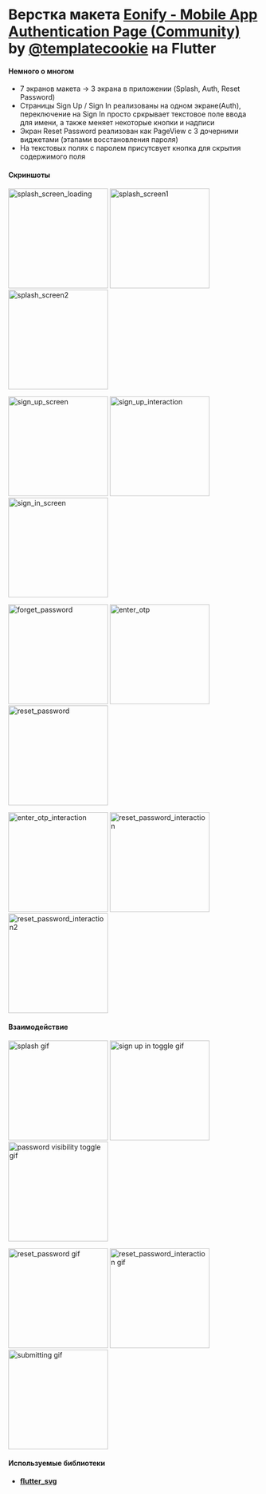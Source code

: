# Верстка макета [Eonify - Mobile App Authentication Page (Community)](https://www.figma.com/community/file/1163692789489036820) by [@templatecookie](https://www.figma.com/@templatecookie) на Flutter
#### Немного о многом

- 7 экранов макета -> 3 экрана в приложении (Splash, Auth, Reset Password)
- Страницы Sign Up / Sign In реализованы на одном экране(Auth), переключение на Sign In просто сркрывает текстовое поле ввода для имени, а также меняет некоторые кнопки и надписи
- Экран Reset Password реализован как PageView с 3 дочерними виджетами (этапами восстановления пароля)
- На текстовых полях с паролем присутсвует кнопка для скрытия содержимого поля

#### Скриншоты
<img src="/assets/screenshots/splash_screen_loading.jpg" alt="splash_screen_loading" width="200"/> <img src="/assets/screenshots/splash_screen1.jpg" alt="splash_screen1" width="200"/> <img src="/assets/screenshots/splash_screen2.jpg" alt="splash_screen2" width="200"/>

<img src="/assets/screenshots/sign_up_screen.jpg" alt="sign_up_screen" width="200"/> <img src="/assets/screenshots/sign_up_interaction.jpg" alt="sign_up_interaction" width="200"/> <img src="/assets/screenshots/sign_in_screen.jpg" alt="sign_in_screen" width="200"/>

<img src="/assets/screenshots/forget_password.jpg" alt="forget_password" width="200"/> <img src="/assets/screenshots/enter_otp.jpg" alt="enter_otp" width="200"/> <img src="/assets/screenshots/reset_password.jpg" alt="reset_password" width="200"/>

<img src="/assets/screenshots/enter_otp_interaction.jpg" alt="enter_otp_interaction" width="200"/> <img src="/assets/screenshots/reset_password_interaction.jpg" alt="reset_password_interaction" width="200"/> <img src="/assets/screenshots/reset_password_interaction2.jpg" alt="reset_password_interaction2" width="200"/>

#### Взаимодействие
<img src="/assets/screenshots/splash.gif" alt="splash gif" width="200"/> <img src="/assets/screenshots/sign_up_in_toggle.gif" alt="sign up in toggle gif" width="200"/> <img src="/assets/screenshots/password_visibility_toggle.gif" alt="password visibility toggle gif" width="200"/>

<img src="/assets/screenshots/reset_password.gif" alt="reset_password gif" width="200"/> <img src="/assets/screenshots/reset_password_interaction.gif" alt="reset_password_interaction gif" width="200"/> <img src="/assets/screenshots/submitting.gif" alt="submitting gif" width="200"/>


#### Используемые библиотеки
- [**flutter_svg**](https://pub.dev/packages/flutter_svg)